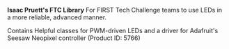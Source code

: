 **Isaac Pruett's FTC Library**
For FIRST Tech Challenge teams to use LEDs in a more reliable, advanced manner.

Contains Helpful classes for PWM-driven LEDs and a driver for Adafruit's Seesaw Neopixel controller (Product ID: 5766)
